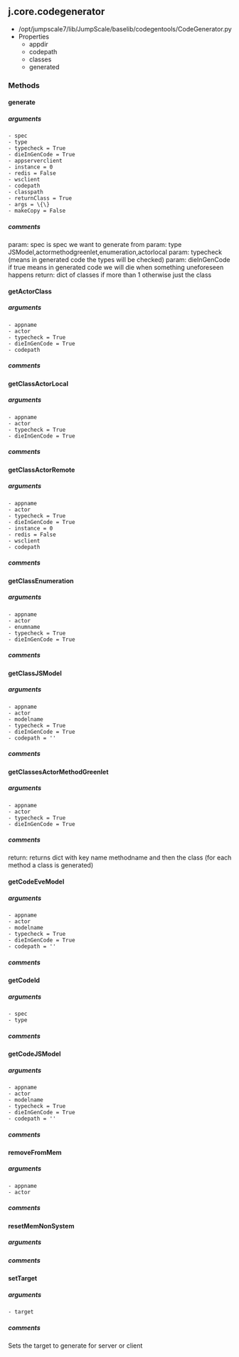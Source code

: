 ## j.core.codegenerator

- /opt/jumpscale7/lib/JumpScale/baselib/codegentools/CodeGenerator.py
- Properties
    - appdir
    - codepath
    - classes
    - generated

### Methods

#### generate 
##### arguments

    - spec
    - type
    - typecheck = True
    - dieInGenCode = True
    - appserverclient
    - instance = 0
    - redis = False
    - wsclient
    - codepath
    - classpath
    - returnClass = True
    - args = \{\}
    - makeCopy = False

##### comments

param: spec is spec we want to generate from
param: type JSModel,actormethodgreenlet,enumeration,actorlocal
param: typecheck (means in generated code the types will be checked)
param: dieInGenCode  if true means in generated code we will die when something uneforeseen happens
return: dict of classes if more than 1 otherwise just the class

#### getActorClass 
##### arguments

    - appname
    - actor
    - typecheck = True
    - dieInGenCode = True
    - codepath

##### comments

#### getClassActorLocal 
##### arguments

    - appname
    - actor
    - typecheck = True
    - dieInGenCode = True

##### comments

#### getClassActorRemote 
##### arguments

    - appname
    - actor
    - typecheck = True
    - dieInGenCode = True
    - instance = 0
    - redis = False
    - wsclient
    - codepath

##### comments

#### getClassEnumeration 
##### arguments

    - appname
    - actor
    - enumname
    - typecheck = True
    - dieInGenCode = True

##### comments

#### getClassJSModel 
##### arguments

    - appname
    - actor
    - modelname
    - typecheck = True
    - dieInGenCode = True
    - codepath = ''

##### comments

#### getClassesActorMethodGreenlet 
##### arguments

    - appname
    - actor
    - typecheck = True
    - dieInGenCode = True

##### comments

return: returns dict with key name methodname and then the class (for each method a class is generated)

#### getCodeEveModel 
##### arguments

    - appname
    - actor
    - modelname
    - typecheck = True
    - dieInGenCode = True
    - codepath = ''

##### comments

#### getCodeId 
##### arguments

    - spec
    - type

##### comments

#### getCodeJSModel 
##### arguments

    - appname
    - actor
    - modelname
    - typecheck = True
    - dieInGenCode = True
    - codepath = ''

##### comments

#### removeFromMem 
##### arguments

    - appname
    - actor

##### comments

#### resetMemNonSystem 
##### arguments

##### comments

#### setTarget 
##### arguments

    - target

##### comments

Sets the target to generate for server or client

